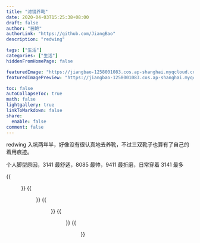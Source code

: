 ```yaml
---
title: "滤镜养靴"
date: 2020-04-03T15:25:38+08:00
draft: false
author: "酱鲍"
authorLink: "https://github.com/JiangBao"
description: "redwing"

tags: ["生活"]
categories: ["生活"]
hiddenFromHomePage: false

featuredImage: "https://jiangbao-1258001083.cos.ap-shanghai.myqcloud.com/bg-redwing-banner.jpg"
featuredImagePreview: "https://jiangbao-1258001083.cos.ap-shanghai.myqcloud.com/bg-redwing-banner.jpg"

toc: false
autoCollapseToc: true
math: false
lightgallery: true
linkToMarkdown: false
share:
  enable: false
comment: false
---
```

redwing 入坑两年半，好像没有很认真地去养靴，不过三双靴子也算有了自己的着用痕迹。

个人脚型原因，3141 最舒适，8085 最帅，9411 最折磨，日常穿着 3141 最多
<!--more-->

{{<figure src="https://jiangbao-1258001083.cos.ap-shanghai.myqcloud.com/redwing-ins.png" title="入坑照" >}}
{{<figure src="https://jiangbao-1258001083.cos.ap-shanghai.myqcloud.com/redwing-my.jpg" title="当前买家秀" >}}
{{<figure src="https://jiangbao-1258001083.cos.ap-shanghai.myqcloud.com/redwing-3141.jpg" title="3141(2017.11~now)" >}}
{{<figure src="https://jiangbao-1258001083.cos.ap-shanghai.myqcloud.com/redwing-9411.jpg" title="9411(2018.10~now)" >}}
{{<figure src="https://jiangbao-1258001083.cos.ap-shanghai.myqcloud.com/redwing-8085.jpg" title="8085(2019.02~now)" >}}
